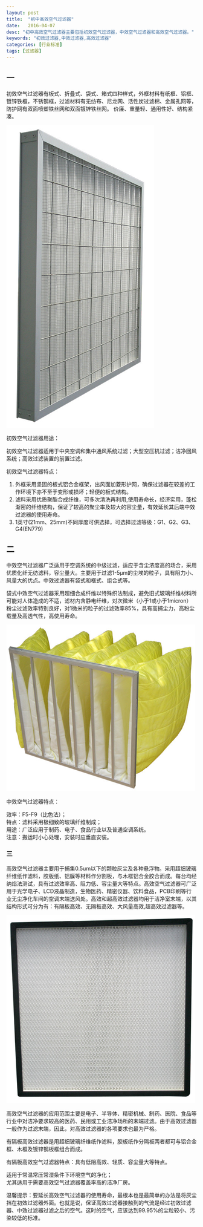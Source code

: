 ```yaml
---
layout: post
title:  "初中高效空气过滤器"
date:   2016-04-07
desc: "初中高效空气过滤器主要包括初效空气过滤器，中效空气过滤器和高效空气过滤器。"
keywords: "初效过滤器,中效过滤器,高效过滤器"
categories: [行业标准]
tags: [过滤器]
---
```


## 一

初效空气过滤器有板式、折叠式、袋式、箱式四种样式，外框材料有纸框、铝框、镀锌铁框，不锈钢框，过滤材料有无纺布、尼龙网、活性炭过滤棉、金属孔网等，防护网有双面喷塑铁丝网和双面镀锌铁丝网。 价廉、重量轻、通用性好、结构紧凑。

![](/static/img/2016/040701.jpg)

初效空气过滤器用途：

初效空气过滤器适用于中央空调和集中通风系统过滤；大型空压机过滤；洁净回风系统；高效过滤装置的前置过滤。

初效空气过滤器特点：

1. 外框采用坚固的板式铝合金框架，出风面加菱形护网，确保过滤器在较差的工作环境下亦不至于变形或损坏；轻便的板式结构。
2. 滤料采用优质聚酯合成纤维，可多次清洗再利用,使用寿命长，经济实用，蓬松渐密的纤维结构，保证了较高的聚尘率及较大的容尘量，有效延长其后端中效过滤器的使用寿命。
3. 1英寸(21mm、25mm)不同厚度可供选择，可选择过滤等级：G1、G2、G3、G4(EN779)

## 二

中效空气过滤器广泛适用于空调系统的中级过滤，适应于含尘浓度高的场合，采用优质化纤无纺滤料，容尘量大。主要用于过滤1-5μm的尘埃的粒子，具有阻力小、风量大的优点。中效过滤器有袋式和框式、组合式等。

袋式中效空气过滤器采用超细合成纤维以特殊织法制成，避免旧式玻璃纤维材料所可能对人体造成的不适，滤材内含静电纤维，对次微米（小于1或小于1micron）粉尘过滤效率特别良好，对1微米的粒子的过滤效率85%，具有高捕尘力，高粉尘载量及高透气性，高使用寿命。

![](/static/img/2016/040702.jpg)

中效空气过滤器特点：

效率：F5-F9（比色法）；  
特点：滤料采用极细致的玻璃纤维制成；  
用途：广泛应用于制药、电子、食品行业以及普通空调系统。  
注意：搬运时小心处理，安装时应垂直安装。  

### 三

高效空气过滤器主要用于捕集0.5um以下的颗粒灰尘及各种悬浮物。采用超细玻璃纤维纸作滤料，胶版纸、铝膜等材料作分割板，与木框铝合金胶合而成。每台均经纳焰法测试，具有过滤效率高、阻力低、容尘量大等特点。高效空气过滤器可广泛用于光学电子、LCD液晶制造，生物医药、精密仪器、饮料食品，PCB印刷等行业无尘净化车间的空调末端送风处。高效和超高效过滤器均用于洁净室末端，以其结构形式可分为有：有隔板高效、无隔板高效、大风量高效,超高效过滤器等。

![](/static/img/2016/040703.jpg)

高效空气过滤器的应用范围主要是电子、半导体、精密机械、制药、医院、食品等行业中对洁净要求较高的医药、民用或工业洁净场所的末端过滤。由于高效过滤器一般作为过滤末端，因此，对高效过滤器的各项要求也最为严格。

有隔板高效过滤器是用超细玻璃纤维纸作滤料，胶板纸作分隔板两者都可与铝合金框、木框及镀锌钢板框组合而成。

有隔板高效空气过滤器特点：具有低阻高效、轻质、容尘量大等特点。

适用于常温常压常湿条件下环境空气的净化；  
尤其适用于需要高效空气过滤器覆盖率高的洁净厂房。

温馨提示：要延长高效空气过滤器的使用寿命，最根本也是最简单的办法是将灰尘挡在初效过滤器外面。也就是说，保证高效过滤器接触到的气流是经过初效过滤器、中效过滤器过滤之后的空气。这时的空气，应该达到99.95%的尘粒较小、污染较低的标准。
